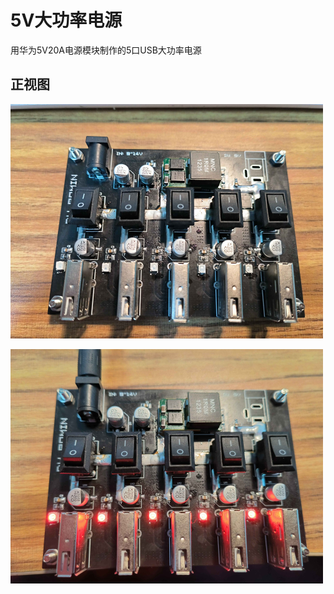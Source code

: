 # **5V大功率电源**

用华为5V20A电源模块制作的5口USB大功率电源

## 正视图
<img src=".\\Picture\\view1.jpg"></img>

<img src=".\\Picture\\view2.jpg"></img>

